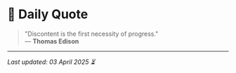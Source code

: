 # 📜 Daily Quote

> "Discontent is the first necessity of progress."  
> — **Thomas Edison**

---

_Last updated: 03 April 2025 ⏳_
